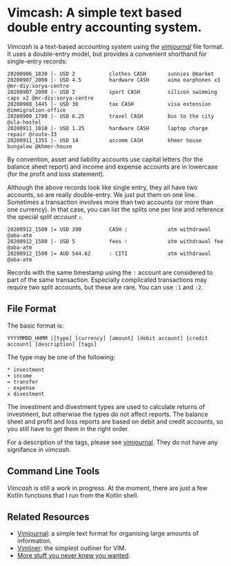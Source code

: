# Vimcash: A simple text based double entry accounting system.

*Vimcash* is a text-based accounting system using the *[vimjournal](https://github.com/rogerkeays/vimjournal)* file format. It uses a double-entry model, but provides a convenient shorthand for single-entry records:

    20200906_1830 |- USD 2           clothes CASH       sunnies @market
    20200907_2000 |- USD 4.5         hardware CASH      aima earphones x3 @mr-diy:sorya-centre
    20200907_2000 |- USD 2           sport CASH         silicon swimming caps x2 @mr-diy:sorya-centre
    20200908_1445 |- USD 30          tax CASH           visa extension @immigration-office
    20200909_1700 |- USD 6.25        travel CASH        bus to the city @sla-hostel
    20200911_1010 |- USD 1.25        hardware CASH      laptop charge repair @route-33
    20200911_1355 |- USD 14          accomm CASH        khmer house bungalow @khmer-house

By convention, asset and liability accounts use capital letters (for the balance sheet report) and income and expense accounts are in lowercase (for the profit and loss statement).
 
Although the above records look like single entry, they all have two accounts, so are really double-entry. We just put them on one line. Sometimes a transaction involves more than two accounts (or more than one currency). In that case, you can list the splits one per line and reference the special *split account* **`:`**.

    20200912_1500 |= USD 390         CASH :             atm withdrawal @aba-atm
    20200912_1500 |- USD 5           fees :             atm withdrawal fee @aba-atm
    20200912_1500 |= AUD 544.62      : CITI             atm withdrawal @aba-atm

Records with the same timestamp using the `:` account are considered to part of the same transaction. Especially complicated transactions may require two split accounts, but these are rare. You can use `:1` and `:2`.

## File Format

The basic format is:

    YYYYMMDD_HHMM |[type] [currency] [amount] [debit account] [credit account] [description] [tags]

The type may be one of the following:

    * investment
    + income
    = transfer
    - expense
    x divestment

The investment and divestment types are used to calculate returns of investment, but otherwise the types do not affect reports. The balance sheet and profit and loss reports are based on debit and credit accounts, so you still have to get them in the right order.

For a description of the tags, please see [vimjournal](https://github.com/rogerkeays/vimjournal). They do not have any signifance in *vimcash*.

## Command Line Tools

*Vimcash* is still a work in progress. At the moment, there are just a few Kotlin functions that I run from the Kotlin shell.

## Related Resources

  * [Vimjournal](https://github.com/rogerkeays/vimjournal): a simple text format for organising large amounts of information.
  * [Vimliner](https://github.com/rogerkeays/vimliner): the simplest outliner for VIM.
  * [More stuff you never knew you wanted](https://rogerkeays.com).
 
